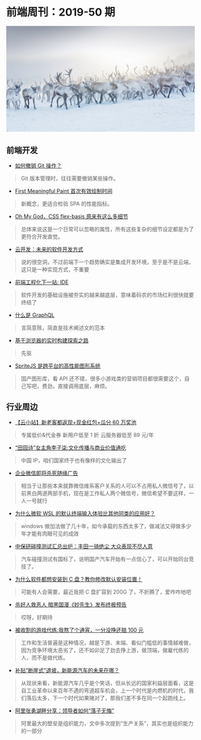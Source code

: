 # 前端周刊：2019-50 期

[![](/img/bing/20191224.png?imageView2/2/w/960)](https://cn.bing.com/search?q=驯鹿)

## 前端开发

- [如何撤销 Git 操作？](http://www.ruanyifeng.com/blog/2019/12/git-undo.html)

> Git 版本管理时，往往需要撤销某些操作。

- [First Meaningful Paint 首次有效绘制时间](http://www.alloyteam.com/2019/12/14174/)

> 新概念，更适合检验 SPA 的性能指标。

- [Oh My God，CSS flex-basis 原来有这么多细节](https://www.zhangxinxu.com/wordpress/2019/12/css-flex-basis/)

> 总体来说这是一个日常可以忽略的属性，所有这些复杂的细节设定都是为了更符合开发直觉。

- [云开发：未来的软件开发方式](https://mp.weixin.qq.com/s?__biz=MjM5Mjg4NDMwMA==&mid=2652977219&idx=1&sn=6dba1b1249894d063476da0702750204)

> 说的很空洞，不过前端下一个趋势确实是集成开发环境，至于是不是云端，这只是一种实现方式，不重要

- [前端工程化下一站: IDE](https://mp.weixin.qq.com/s/1lMDVnVighatssr3CHoPvQ)

> 软件开发的基础设施被夯实的越来越底层，意味着码农的市场红利很快就要终结了

- [什么是 GraphQL](https://www.zhihu.com/question/264629587/answer/949588861)

> 言简意赅，简直是技术阐述文的范本

- [基于浏览器的实时构建探索之路](https://mp.weixin.qq.com/s/Gl2Yc34cpdbFIRjL-qYwGg)

> 先驱

- [SpriteJS 是跨平台的高性能图形系统](https://spritejs.org/#/)

> 国产图形库，看 API 还不错，很多小游戏类的营销项目都很需要这个，自己写吧，费劲，直接调用底层，麻烦。

## 行业周边

- [【云小站】新老客都返现+现金红包+瓜分 60 万奖池](https://www.aliyun.com/minisite/goods?userCode=y31qmczl)

> 专属低价&代金券 新用户低至 1 折 云服务器低至 89 元/年

- [“田园诗”女主角李子柒:文化传播与商业价值通吃](https://hot.cnbeta.com/articles/movie/925143.htm)

> 中国 IP，咱们国家终于也有像样的文化输出了

- [企业微信即将杀死随缘广告](https://mp.weixin.qq.com/s?__biz=MzI2MzE2NDczMw==&mid=2649739154&idx=1&sn=16a143692f01c40d527bf72773647ef4)

> 相当于让那些本来就靠微信维系客户关系的人可以不占用私人微信号了，以前黑白两道两部手机，现在是工作私人两个微信号，微信希望不要这样，一人一号就行

- [为什么微软 WSL 的默认终端输入体验比其他同类的应用好？](https://www.oschina.net/news/112320/why-typing-inside-wsl-terminal-better-than-every-other-app)

> windows 做加法做了几十年，如今承载的东西太多了，做减法又得做多少年才能有肉眼可见的成效

- [中保研碰撞测试汇总出炉：丰田一骑绝尘 大众表现不尽人意](https://www.cnbeta.com/articles/tech/925387.htm)

> 汽车碰撞测试有国标了，说明国产汽车开始有一点信心了，可以开始同台竞技了。

- [为什么软件都想安装到 C 盘？教你修改默认安装位置！](https://mp.weixin.qq.com/s?__biz=MzUyNzc0ODI1Nw==&mid=2247489360&idx=1&sn=a7cd78f5f4d88fb5d5dbeb0a89be499a)

> 可能有人会需要，最近我把 C 盘扩容到 200G 了，不折腾了，爱咋咋地吧

- [杀好人救恶人 暗黑国漫《妙先生》发布终极预告](https://hot.cnbeta.com/articles/comic/926263.htm)

> 哎呀，好期待

- [被收割的游戏代练:我熬了个通宵，一分没挣还赔 100 元](https://tech.sina.com.cn/i/2019-12-27/doc-iihnzhfz8692431.shtml)

> 工作和生活普遍是这种情况，越是下游、末端、看似门槛低的事情越难做，因为竞争环境太恶劣了，还不如卯足了劲去挣上游，做顶端，做雇代练的人，而不是做代练。

- [补贴“断崖式”退坡，新能源汽车的未来在哪？](https://www.guancha.cn/ouyangminggao/2019_11_03_523711_s.shtml)

> 从现状来看，新能源汽车几乎是个笑话，但从长远的国家利益层面看，这是自工业革命以来百年不遇的弯道超车机会，上一个时代是内燃机的时代，我们落后太多，下一个时代如果赌对了，那我们差不多在同一个起跑线上。

- [阿里张勇湖畔分享：领导者如何“落子无悔”](https://mp.weixin.qq.com/s/lBZjppE5cwvNs9EfVHcTgg)

> 阿里最大的壁垒是组织能力，文中多次提到“生产关系”，其实也是组织能力的一部分
